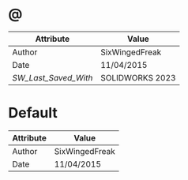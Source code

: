 # @
| Attribute | Value |
| ---  | ---     |
| Author | SixWingedFreak |
| Date | 11/04/2015 |
| _SW_Last_Saved_With_ | SOLIDWORKS 2023 |
# Default
| Attribute | Value |
| ---  | ---     |
| Author | SixWingedFreak |
| Date | 11/04/2015 |
